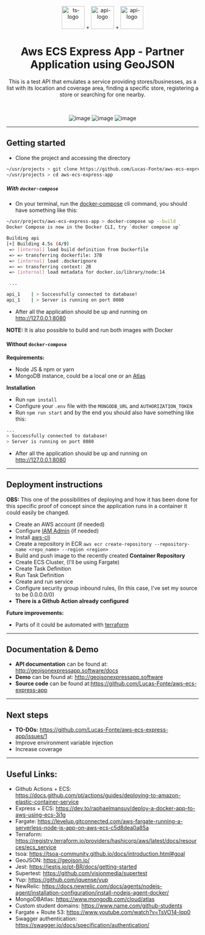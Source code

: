 <p align="center">
  <img src="https://upload.wikimedia.org/wikipedia/commons/4/4c/Typescript_logo_2020.svg" alt="ts-logo" width="60"/>
    +
  <img src="https://cdn.icon-icons.com/icons2/2699/PNG/512/amazon_ecs_logo_icon_168660.png" alt="api-logo" width="60" />
    +
  <img src="https://static.thenounproject.com/png/3962382-200.png" alt="api-logo" width="60" />
</p>
<h1 align="center">
    Aws ECS Express App - Partner Application using GeoJSON
</h1>
<p align="center">
This is a test API that emulates a service providing stores/businesses, as a list with its location and coverage area, finding a specific store, registering a store or searching for one nearby.

</p>

<br />

<p align="center">
<img src="https://img.shields.io/badge/Code-Typescript-informational?style=flat&logo=typescript&logoColor=white&color=blue)" alt="image" />

<img src="https://img.shields.io/badge/Tools-Aws-informational?style=flat&logo=amazon&logoColor=white&color=blue)" alt="image" />
<img src="https://img.shields.io/badge/Tools-MongoDB-informational?style=flat&logo=mongodb&logoColor=white&color=blue)" alt="image" />

</p>

---

## Getting started

- Clone the project and accessing the directory

```sh
~/usr/projects > git clone https://github.com/Lucas-Fonte/aws-ecs-express-app.git
~/usr/projects > cd aws-ecs-express-app
```

##### With `docker-compose`

- On your terminal, run the [docker-compose](https://docs.docker.com/compose/install/) cli command, you should have something like this:

```sh
~/usr/projects/aws-ecs-express-app > docker-compose up --build
Docker Compose is now in the Docker CLI, try `docker compose up`

Building api
[+] Building 4.5s (4/9)
 => [internal] load build definition from Dockerfile
 => => transferring dockerfile: 37B
 => [internal] load .dockerignore
 => => transferring context: 2B
 => [internal] load metadata for docker.io/library/node:14

 ...

api_1    | > Successfully connected to database!
api_1    | > Server is running on port 8080
```

- After all the application should be up and running on http://127.0.0.1:8080

**NOTE:** It is also possible to build and run both images with Docker

#### Without `docker-compose`

**Requirements:**

- Node JS & npm or yarn
- MongoDB instance, could be a local one or an [Atlas](https://www.mongodb.com/cloud/atlas)

**Installation**

- Run `npm install`
- Configure your `.env` file with the `MONGODB_URL` and `AUTHORIZATION_TOKEN`
- Run `npm run start` and by the end you should also have something like this:

```sh
...
> Successfully connected to database!
> Server is running on port 8080
```

- After all the application should be up and running on http://127.0.0.1:8080

---

## Deployment instructions

**OBS:** This one of the possibilities of deploying and how it has been done for this specific proof of concept since the application runs in a container it could easily be changed.

- Create an AWS account (if needed)
- Configure [IAM Admin](https://docs.aws.amazon.com/IAM/latest/UserGuide/getting-started_create-admin-group.html) (if needed)
- Install [aws-cli](https://aws.amazon.com/cli/)
- Create a repository in ECR `aws ecr create-repository --repository-name <repo_name> --region <region>`
- Build and push image to the recently created **Container Repository**
- Create ECS Cluster, (I'll be using Fargate)
- Create Task Definition
- Run Task Definition
- Create and run service
- Configure security group inbound rules, (In this case, I've set my source to be 0.0.0.0/0)
- **There is a Github Action already configured**

**Future improvements:**

- Parts of it could be automated with [terraform](https://registry.terraform.io/providers/hashicorp/aws/latest/docs/resources/ecs_service)

---

## Documentation & Demo

- **API documentation** can be found at: http://geojsonexpressapp.software/docs
- **Demo** can be found at: http://geojsonexpressapp.software
- **Source code** can be found at:https://github.com/Lucas-Fonte/aws-ecs-express-app

---

## Next steps

- **TO-DOs:** https://github.com/Lucas-Fonte/aws-ecs-express-app/issues/1
- Improve environment variable injection
- Increase coverage

---

## Useful Links:

- Github Actions + ECS: https://docs.github.com/pt/actions/guides/deploying-to-amazon-elastic-container-service
- Express + ECS: https://dev.to/raphaelmansuy/deploy-a-docker-app-to-aws-using-ecs-3i1g
- Fargate: https://levelup.gitconnected.com/aws-fargate-running-a-serverless-node-js-app-on-aws-ecs-c5d8dea0a85a
- Terraform: https://registry.terraform.io/providers/hashicorp/aws/latest/docs/resources/ecs_service
- tsoa: https://tsoa-community.github.io/docs/introduction.html#goal
- GeoJSON: https://geojson.io/
- Jest: https://jestjs.io/pt-BR/docs/getting-started
- Supertest: https://github.com/visionmedia/supertest
- Yup: https://github.com/jquense/yup
- NewRelic: https://docs.newrelic.com/docs/agents/nodejs-agent/installation-configuration/install-nodejs-agent-docker/
- MongoDBAtlas: https://www.mongodb.com/cloud/atlas
- Custom student domains: https://www.name.com/github-students
- Fargate + Route 53: https://www.youtube.com/watch?v=TsVO14-lqp0
- Swagger authentication: https://swagger.io/docs/specification/authentication/
